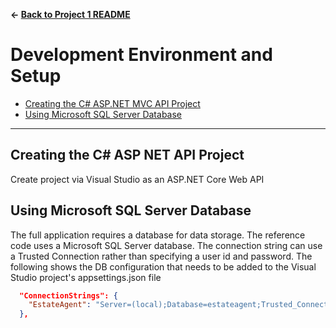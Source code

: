 **&larr; [Back to Project 1 README](../README.md)**
# Development Environment and Setup

<!-- TOC -->
  * [Creating the C# ASP.NET MVC API Project](#creating-the-C#-ASP-NET-API-project)
  * [Using Microsoft SQL Server Database](#using-Microsoft-SQL-Server-database)
<!-- TOC -->

---
## Creating the C# ASP NET API Project
Create project via Visual Studio as an ASP.NET Core Web API 

## Using Microsoft SQL Server Database

The full application requires a database for data storage. The reference code uses a Microsoft SQL Server database. The connection string can use a Trusted Connection rather than specifying a user id and password.
The following shows the DB configuration that needs to be added to the Visual Studio project's appsettings.json file

```json
  "ConnectionStrings": {
    "EstateAgent": "Server=(local);Database=estateagent;Trusted_Connection=True;MultipleActiveResultSets=true;Encrypt=False"
  },
```

